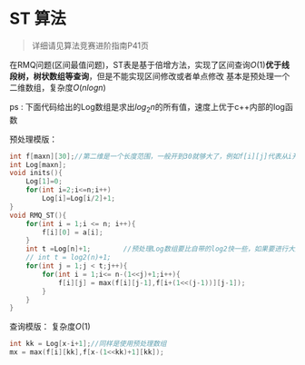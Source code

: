 # ST 算法
> 详细请见算法竞赛进阶指南P41页

在RMQ问题(区间最值问题)，ST表是基于倍增方法，实现了区间查询$O(1)$**优于线段树，树状数组等查询**，但是不能实现区间修改或者单点修改
基本是预处理一个二维数组，复杂度$O(nlogn)$

ps : 下面代码给出的Log数组是求出$log_2n$的所有值，速度上优于c++内部的log函数

预处理模版：
```cpp
int f[maxn][30];//第二维是一个长度范围，一般开到30就够大了，例如f[i][j]代表从i开始长度为2^j区间的最值
int Log[maxn];
void inits(){
    Log[1]=0;
    for(int i=2;i<=n;i++)
        Log[i]=Log[i/2]+1;
}
void RMQ_ST(){
    for(int i = 1;i <= n; i++){
        f[i][0] = a[i];
    }
    int t =Log[n]+1;        //预处理Log数组要比自带的log2快一些，如果要进行大量的区间查询，最好是预处理一下
    // int t = log2(n)+1;
    for(int j = 1;j < t;j++){
        for(int i = 1;i<= n-(1<<j)+1;i++){
            f[i][j] = max(f[i][j-1],f[i+(1<<(j-1))][j-1]);
        }
    }
}
```

查询模版：
复杂度$O(1)$
```c++
int kk = Log[x-i+1];//同样是使用预处理数组
mx = max(f[i][kk],f[x-(1<<kk)+1][kk]);
```